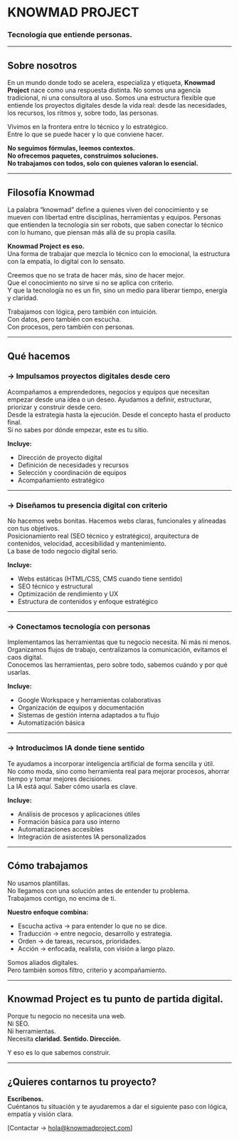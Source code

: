 # KNOWMAD PROJECT  
### Tecnología que entiende personas.

---

## Sobre nosotros

En un mundo donde todo se acelera, especializa y etiqueta, **Knowmad Project** nace como una respuesta distinta. No somos una agencia tradicional, ni una consultora al uso. Somos una estructura flexible que entiende los proyectos digitales desde la vida real: desde las necesidades, los recursos, los ritmos y, sobre todo, las personas.

Vivimos en la frontera entre lo técnico y lo estratégico.  
Entre lo que se puede hacer y lo que conviene hacer.

**No seguimos fórmulas, leemos contextos.  
No ofrecemos paquetes, construimos soluciones.  
No trabajamos con todos, solo con quienes valoran lo esencial.**

---

## Filosofía Knowmad

La palabra “knowmad” define a quienes viven del conocimiento y se mueven con libertad entre disciplinas, herramientas y equipos. Personas que entienden la tecnología sin ser robots, que saben conectar lo técnico con lo humano, que piensan más allá de su propia casilla.

**Knowmad Project es eso.**  
Una forma de trabajar que mezcla lo técnico con lo emocional, la estructura con la empatía, lo digital con lo sensato.

Creemos que no se trata de hacer más, sino de hacer mejor.  
Que el conocimiento no sirve si no se aplica con criterio.  
Y que la tecnología no es un fin, sino un medio para liberar tiempo, energía y claridad.

Trabajamos con lógica, pero también con intuición.  
Con datos, pero también con escucha.  
Con procesos, pero también con personas.

---

## Qué hacemos

### → Impulsamos proyectos digitales desde cero

Acompañamos a emprendedores, negocios y equipos que necesitan empezar desde una idea o un deseo. Ayudamos a definir, estructurar, priorizar y construir desde cero.  
Desde la estrategia hasta la ejecución. Desde el concepto hasta el producto final.  
Si no sabes por dónde empezar, este es tu sitio.

**Incluye:**  
- Dirección de proyecto digital  
- Definición de necesidades y recursos  
- Selección y coordinación de equipos  
- Acompañamiento estratégico

---

### → Diseñamos tu presencia digital con criterio

No hacemos webs bonitas. Hacemos webs claras, funcionales y alineadas con tus objetivos.  
Posicionamiento real (SEO técnico y estratégico), arquitectura de contenidos, velocidad, accesibilidad y mantenimiento.  
La base de todo negocio digital serio.

**Incluye:**  
- Webs estáticas (HTML/CSS, CMS cuando tiene sentido)  
- SEO técnico y estructural  
- Optimización de rendimiento y UX  
- Estructura de contenidos y enfoque estratégico

---

### → Conectamos tecnología con personas

Implementamos las herramientas que tu negocio necesita. Ni más ni menos.  
Organizamos flujos de trabajo, centralizamos la comunicación, evitamos el caos digital.  
Conocemos las herramientas, pero sobre todo, sabemos cuándo y por qué usarlas.

**Incluye:**  
- Google Workspace y herramientas colaborativas  
- Organización de equipos y documentación  
- Sistemas de gestión interna adaptados a tu flujo  
- Automatización básica

---

### → Introducimos IA donde tiene sentido

Te ayudamos a incorporar inteligencia artificial de forma sencilla y útil.  
No como moda, sino como herramienta real para mejorar procesos, ahorrar tiempo y tomar mejores decisiones.  
La IA está aquí. Saber cómo usarla es clave.

**Incluye:**  
- Análisis de procesos y aplicaciones útiles  
- Formación básica para uso interno  
- Automatizaciones accesibles  
- Integración de asistentes IA personalizados

---

## Cómo trabajamos

No usamos plantillas.  
No llegamos con una solución antes de entender tu problema.  
Trabajamos contigo, no encima de ti.

**Nuestro enfoque combina:**

- Escucha activa → para entender lo que no se dice.  
- Traducción → entre negocio, desarrollo y estrategia.  
- Orden → de tareas, recursos, prioridades.  
- Acción → enfocada, realista, con visión a largo plazo.

Somos aliados digitales.  
Pero también somos filtro, criterio y acompañamiento.

---

## Knowmad Project es tu punto de partida digital.

Porque tu negocio no necesita una web.  
Ni SEO.  
Ni herramientas.  
Necesita **claridad. Sentido. Dirección.**

Y eso es lo que sabemos construir.

---

## ¿Quieres contarnos tu proyecto?

**Escríbenos.**  
Cuéntanos tu situación y te ayudaremos a dar el siguiente paso con lógica, empatía y visión clara.

[Contactar → hola@knowmadproject.com]  
